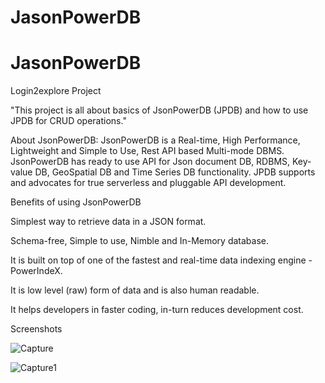 # JasonPowerDB
# JasonPowerDB
Login2explore Project

"This project is all about basics of JsonPowerDB (JPDB) and how to use JPDB for CRUD operations."

About JsonPowerDB:
JsonPowerDB is a Real-time, High Performance, Lightweight and Simple to Use, Rest API based Multi-mode DBMS. JsonPowerDB has ready to use API for Json document DB, RDBMS, Key-value DB, GeoSpatial DB and Time Series DB functionality. JPDB supports and advocates for true serverless and pluggable API development.


Benefits of using JsonPowerDB

Simplest way to retrieve data in a JSON format.

Schema-free, Simple to use, Nimble and In-Memory database.

It is built on top of one of the fastest and real-time data indexing engine - PowerIndeX.

It is low level (raw) form of data and is also human readable.

It helps developers in faster coding, in-turn reduces development cost.


Screenshots

![Capture](https://user-images.githubusercontent.com/85548554/121145774-ea658400-c85c-11eb-91e0-de4a2885a135.JPG)

![Capture1](https://user-images.githubusercontent.com/85548554/121146646-c35b8200-c85d-11eb-8c90-39a446ee15ca.JPG)
